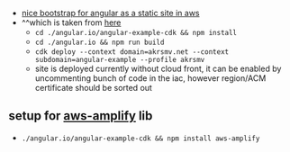 - [nice bootstrap for angular as a static site in aws](https://github.com/harveyramer/deploy-angular-with-cdk)
- ^^which is taken from [here](https://github.com/aws-samples/aws-cdk-examples/tree/master/typescript/static-site)
    - `cd ./angular.io/angular-example-cdk && npm install`
    - `cd ./angular.io && npm run build`
    - `cdk deploy --context domain=akrsmv.net --context subdomain=angular-example --profile akrsmv`
    - site is deployed currently without cloud front, it can be enabled by uncommenting bunch of code in the iac, however region/ACM certificate should be sorted out

## setup for [aws-amplify](https://docs.amplify.aws/start/q/integration/angular) lib
- `./angular.io/angular-example-cdk && npm install aws-amplify`